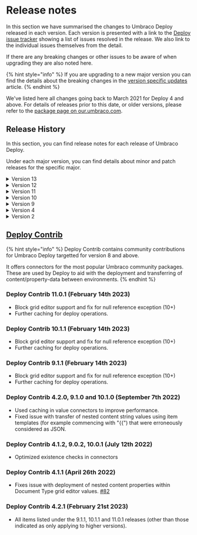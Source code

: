 # Release notes

In this section we have summarised the changes to Umbraco Deploy released in each version. Each version is presented with a link to the [Deploy issue tracker](https://github.com/umbraco/Umbraco.Deploy.Issues/issues) showing a list of issues resolved in the release. We also link to the individual issues themselves from the detail.

If there are any breaking changes or other issues to be aware of when upgrading they are also noted here.

{% hint style="info" %}
If you are upgrading to a new major version you can find the details about the breaking changes in the [version specific updates](upgrades/version-specific.md) article.
{% endhint %}

We've listed here all changes going back to March 2021 for Deploy 4 and above. For details of releases prior to this date, or older versions, please refer to the [package page on our.umbraco.com](https://our.umbraco.com/packages/developer-tools/umbraco-deploy/).

## Release History

In this section, you can find release notes for each release of Umbraco Deploy.

Under each major version, you can find details about minor and patch releases for the specific major.

<details>

<summary>Version 13</summary>

[**13.0.0-rc3**](https://github.com/umbraco/Umbraco.Deploy.Issues/issues?q=is%3Aissue+is%3Aclosed+label%3Arelease%2F13.0.0)
(November 28th 2023)

* Added optional deployment of webhooks as part of schema updates.
* Added Deploy specific webhook events.

[**13.0.0-rc1**](https://github.com/umbraco/Umbraco.Deploy.Issues/issues?q=is%3Aissue+is%3Aclosed+label%3Arelease%2F13.0.0)
(November 6th 2023)

* Compatibility with Umbraco 13
  * See full details of breaking changes under the [version specific upgrade guide](upgrades/version-specific.md).

</details>

<details>

<summary>Version 12</summary>

[**12.0.5**](https://github.com/umbraco/Umbraco.Deploy.Issues/issues?q=is%3Aissue+is%3Aclosed+label%3Arelease%2F12.0.5) (**November 14th 2023**)

* Fixed action menu for queue for transfer with list view [#185](https://github.com/umbraco/Umbraco.Deploy.Issues/issues/185).
* Omitted automatic relations from packages from default relations included in Deploy operations.

[**12.0.4**](https://github.com/umbraco/Umbraco.Deploy.Issues/issues?q=is%3Aissue+is%3Aclosed+label%3Arelease%2F12.0.4) **(October 17th 2023)**

* Fixed issue with deployment of content when scheduled for a future release date.
* Prevent dictionary items from being serialized to `.uda` files on disk when configured for transfer as content [#184](https://github.com/umbraco/Umbraco.Deploy.Issues/issues/184).

[**12.0.3**](https://github.com/umbraco/Umbraco.Deploy.Issues/issues?q=is%3Aissue+is%3Aclosed+label%3Arelease%2F12.0.3) **(October 10th 2023)**

* Fixed regression issue introduced in 12.0.3 with deployment of properties of content templates [#182](https://github.com/umbraco/Umbraco.Deploy.Issues/issues/182)

[**12.0.2**](https://github.com/umbraco/Umbraco.Deploy.Issues/issues?q=is%3Aissue+is%3Aclosed+label%3Arelease%2F12.0.2) **(September 19th 2023)**

* Updated the transfer of user picker values to resolve the user by username in the target environment [#180](https://github.com/umbraco/Umbraco.Deploy.Issues/issues/180)
* Also updated the logic for the member picker to ensure values representing members that don't exist in the target environment are cleared.
* Added configuration option to ignore missing languages when deploying translation items [#176](https://github.com/umbraco/Umbraco.Deploy.Issues/issues/176)
* Ensured consistent sort of translations within dictionary items `.uda` files [#175](https://github.com/umbraco/Umbraco.Deploy.Issues/issues/175)
* Ensured that alt text for images placed in grid cells are transferred [#174](https://github.com/umbraco/Umbraco.Deploy.Issues/issues/174)
* Further fix to logic for creating redirects on content deployment for variant content [#170](https://github.com/umbraco/Umbraco.Deploy.Issues/issues/170)
* Resolves issue with grid media items in a batched deployment operation.
* Increased size of database fields storing references to account for longer values used in package data [Commerce #428](https://github.com/umbraco/Umbraco.Commerce.Issues/discussions/428)
* Include published name in content transfer data to avoid overwriting with draft name if different.
* Optimized content transfers to include only draft and published versions when they exist.
* Fixed issue with partial restore of forms [#178](https://github.com/umbraco/Umbraco.Deploy.Issues/issues/178)
* Updated to version 12.0.1 of `Umbraco.Licenses` used for Umbraco Deploy On-Premise.

[**12.0.1**](https://github.com/umbraco/Umbraco.Deploy.Issues/issues?q=is%3Aissue+is%3Aclosed+label%3Arelease%2F12.0.1) **(August 1st 2023)**

* Ensured that schema files are updated on entity container renames [#171](https://github.com/umbraco/Umbraco.Deploy.Issues/issues/171).
* Fixed issue with processing of marker files on Linux [#169](https://github.com/umbraco/Umbraco.Deploy.Issues/issues/169).
* Corrected logic for creating redirects on content deployment for variant content.
* Ensured consistent rendering of trailing zeros when using the rounded decimal converter.
* Reduced some logging to debug to reduce noise in log files.
* Added the settings `IsSaaSHosted`, `HideConfigurationDetails` and `HideLocalEnvironment` for use by Umbraco Heartcore.

[**12.0.0**](https://github.com/umbraco/Umbraco.Deploy.Issues/issues?q=is%3Aissue+is%3Aclosed+label%3Arelease%2F12.0.0)

* Compatibility with Umbraco 12
  * See full details of breaking changes under the [version-specific upgrade guide](upgrades/version-specific.md#version-12).

</details>

<details>

<summary>Version 11</summary>

[**11.1.7**](https://github.com/umbraco/Umbraco.Deploy.Issues/issues?q=is%3Aissue+is%3Aclosed+label%3Arelease%2F11.1.7) (**November 14th 2023**)

* Fixed action menu for queue for transfer with list view [#185](https://github.com/umbraco/Umbraco.Deploy.Issues/issues/185).

[**11.1.6**](https://github.com/umbraco/Umbraco.Deploy.Issues/issues?q=is%3Aissue+is%3Aclosed+label%3Arelease%2F11.1.6) **(October 17th 2023)**

* Fixed issue with deployment of content when scheduled for a future release date.
* Prevent dictionary items from being serialized to `.uda` files on disk when configured for transfer as content [#184](https://github.com/umbraco/Umbraco.Deploy.Issues/issues/184).

[**11.1.5**](https://github.com/umbraco/Umbraco.Deploy.Issues/issues?q=is%3Aissue+is%3Aclosed+label%3Arelease%2F11.1.5) **(October 10th 2023)**

* Fixed regression issue introduced in 11.1.5 with deployment of properties of content templates [#182](https://github.com/umbraco/Umbraco.Deploy.Issues/issues/182)

[**11.1.4**](https://github.com/umbraco/Umbraco.Deploy.Issues/issues?q=is%3Aissue+is%3Aclosed+label%3Arelease%2F11.1.4) **(September 19th 2023)**

* Updated the transfer of user picker values to resolve the user by username in the target environment [#180](https://github.com/umbraco/Umbraco.Deploy.Issues/issues/180)
* Also updated the logic for the member picker to ensure values representing members that don't exist in the target environment are cleared.
* Added configuration option to ignore missing languages when deploying translation items [#176](https://github.com/umbraco/Umbraco.Deploy.Issues/issues/176)
* Ensured consistent sort of translations within dictionary items `.uda` files [#175](https://github.com/umbraco/Umbraco.Deploy.Issues/issues/175)
* Ensured that alt text for images placed in grid cells are transferred [#174](https://github.com/umbraco/Umbraco.Deploy.Issues/issues/174)
* Further fix to logic for creating redirects on content deployment for variant content [#170](https://github.com/umbraco/Umbraco.Deploy.Issues/issues/170)
* Resolves issue with grid media items in a batched deployment operation.
* Increased size of database fields storing references to account for longer values used in package data [Commerce #428](https://github.com/umbraco/Umbraco.Commerce.Issues/discussions/428)
* Include published name in content transfer data to avoid overwriting with draft name if different.
* Optimized content transfers to include only draft and published versions when they exist.
* Fixed issue with partial restore of forms [#178](https://github.com/umbraco/Umbraco.Deploy.Issues/issues/178)

[**11.1.3**](https://github.com/umbraco/Umbraco.Deploy.Issues/issues?q=is%3Aissue+is%3Aclosed+label%3Arelease%2F11.1.3) **(August 1st 2023)**

* Ensured that schema files are updated on entity container renames [#171](https://github.com/umbraco/Umbraco.Deploy.Issues/issues/171).
* Fixed issue with processing of marker files on Linux [#169](https://github.com/umbraco/Umbraco.Deploy.Issues/issues/169).
* Corrected logic for creating redirects on content deployment for variant content.
* Ensured consistent rendering of trailing zeros when using the rounded decimal converter.
* Reduced some logging to debug to reduce noise in log files.

[**11.1.2**](https://github.com/umbraco/Umbraco.Deploy.Issues/issues?q=is%3Aissue+is%3Aclosed+label%3Arelease%2F11.1.2) **(May 30th 2023)**

* Resolved a low impact security issue found in internal testing when triggering a schema extraction.

[**11.1.1**](https://github.com/umbraco/Umbraco.Deploy.Issues/issues?q=is%3Aissue+is%3Aclosed+label%3Arelease%2F11.1.1) **(May 23rd 2023)**

* Added configuration for batch package processing and omitting post operation notification handlers.
* Handled use of trailing slash in configured environment URLs.
* Added sort option for the "is up to date" column in the schema comparison [#165](https://github.com/umbraco/Umbraco.Deploy.Issues/issues/165).
* Ensured artifacts serialized to disk are no longer processed when the entity is configured to be transferred as content.
* Handled updates to serialized document types on deletion of data types.

[**11.1.0**](https://github.com/umbraco/Umbraco.Deploy.Issues/issues?q=is%3Aissue+is%3Aclosed+label%3Arelease%2F11.1.0) **(April 11th 2023)**

* Restricted languages available to editors when deploying variant content to those allowed via the user permissions for languages.
* Tidied up the Deploy dialogs for transfer, compare and restore to align with CMS conventions and remove redundant options.
* Added a database lock to the persistent transfer queue, removing any risk of concurrency issues when adding or removing items from the queue.
* Added support for new form properties introduced in the most recent minor release of Forms 11. [#161](https://github.com/umbraco/Umbraco.Deploy.Issues/issues/161)
* Retained sort order introduced in Umbraco 11 for domains when deploying between environments.

[**11.0.2**](https://github.com/umbraco/Umbraco.Deploy.Issues/issues?q=is%3Aissue+is%3Aclosed+label%3Arelease%2F11.0.2) **(March 21st 2023)**

* Fixed issue with transfer of form workflow's "sensitive data" property. [#159](https://github.com/umbraco/Umbraco.Deploy.Issues/issues/159)
* Fixed issue with datatype not found on cache rebuild [#157](https://github.com/umbraco/Umbraco.Deploy.Issues/issues/157)
* Resolved issue with progress bar initialization on partial restore dialog
* Handled file not found issue when calculating media file checksum using file metadata
* Avoided exception triggered by custom tree implementations that do not expose an alias [#160](https://github.com/umbraco/Umbraco.Deploy.Issues/issues/160)

[**11.0.1**](https://github.com/umbraco/Umbraco.Deploy.Issues/issues?q=is%3Aissue+is%3Aclosed+label%3Arelease%2F10.1.2) **(February 14th 2023)**

* Applied multiple updates to improve performance and reduce likelihood of timeouts when transferring or restoring items in bulk [#128](https://github.com/umbraco/Umbraco.Deploy.Issues/issues/128) [#152](https://github.com/umbraco/Umbraco.Deploy.Issues/issues/152) [#148](https://github.com/umbraco/Umbraco.Deploy.Issues/issues/148) [#110](https://github.com/umbraco/Umbraco.Deploy.Issues/issues/110) [#106](https://github.com/umbraco/Umbraco.Deploy.Issues/issues/106)
  * Added a task to set signatures via the backoffice settings dashboard, ensuring these are calculated and cached before a restore is commenced.
  * Provided a configuration option to allow for use of the media file metadata instead of file contents when calculating a checksum.
  * Made a new default behaviour which can be tweaked via configuration, of loading all relations into memory once we know we are processing a lot of artifact signatures, and doing look-ups for the relations for each entity from there.
  * Optimised the retrieval of relations ensuring excluded relation types aren't retrieved and then filtered in memory.
  * Updated the default configuration to exclude the document/media "dependency" relations that were introduced in an earlier minor version of Umbraco 10, and aren't required for including in deployment operations.
  * Added a configuration value to allow skipping of "path too long" exceptions with media files (so the media item will be created, but with no file attached).
  * Providing a custom message in the case of a hosting environment hard timeout with information and links to options for resolution.
* Fixed issue with the Forms add-on that wasn't transferring conditionals on pages or workflows, nor the "contains sensitive data" flag [#158](https://github.com/umbraco/Umbraco.Deploy.Issues/issues/158) [#154](https://github.com/umbraco/Umbraco.Deploy.Issues/issues/154)
* Fixed display of _IgnoreBrokenDependencies_ setting in the management dashboard (10+) [#151](https://github.com/umbraco/Umbraco.Deploy.Issues/issues/151)
* Ensured schema files are not generated for member groups when configured to not export them [#150](https://github.com/umbraco/Umbraco.Deploy.Issues/issues/150)
* Fixed display child nodes indicator for tree picker used for selecting items in the remote environment [#146](https://github.com/umbraco/Umbraco.Deploy.Issues/issues/146)
* Added additional logging to indicate which item and pass causes a processing failure if and when one occurs [#144](https://github.com/umbraco/Umbraco.Deploy.Issues/issues/144)
* Tidied up initialization markers [#102](https://github.com/umbraco/Umbraco.Deploy.Issues/issues/102)

#### [11.0.0](https://github.com/umbraco/Umbraco.Deploy.Issues/issues?q=is%3Aissue+is%3Aclosed+label%3Arelease%2F11.0.0)

* Compatibility with .NET 7 Umbraco 11
  * See full details of breaking changes under the [version specific upgrade guide](upgrades/version-specific.md).

</details>

<details>

<summary>Version 10</summary>

[**10.2.7**](https://github.com/umbraco/Umbraco.Deploy.Issues/issues?q=is%3Aissue+is%3Aclosed+label%3Arelease%2F10.2.7) (**November 14th 2023**)

* Fixed action menu for queue for transfer with list view [#185](https://github.com/umbraco/Umbraco.Deploy.Issues/issues/185).

[**10.2.6**](https://github.com/umbraco/Umbraco.Deploy.Issues/issues?q=is%3Aissue+is%3Aclosed+label%3Arelease%2F10.2.6) **(October 17th 2023)**

* Fixed issue with deployment of content when scheduled for a future release date.
* Prevent dictionary items from being serialized to `.uda` files on disk when configured for transfer as content [#184](https://github.com/umbraco/Umbraco.Deploy.Issues/issues/184).

[**10.2.5**](https://github.com/umbraco/Umbraco.Deploy.Issues/issues?q=is%3Aissue+is%3Aclosed+label%3Arelease%2F10.2.5) **(October 10th 2023)**

* Fixed regression issue introduced in 10.2.4 with deployment of properties of content templates [#182](https://github.com/umbraco/Umbraco.Deploy.Issues/issues/182)

[**10.2.4**](https://github.com/umbraco/Umbraco.Deploy.Issues/issues?q=is%3Aissue+is%3Aclosed+label%3Arelease%2F10.2.4) **(September 19th 2023)**

* Updated the transfer of user picker values to resolve the user by username in the target environment [#180](https://github.com/umbraco/Umbraco.Deploy.Issues/issues/180)
* Also updated the logic for the member picker to ensure values representing members that don't exist in the target environment are cleared.
* Added configuration option to ignore missing languages when deploying translation items [#176](https://github.com/umbraco/Umbraco.Deploy.Issues/issues/176)
* Ensured consistent sort of translations within dictionary items `.uda` files [#175](https://github.com/umbraco/Umbraco.Deploy.Issues/issues/175)
* Ensured that alt text for images placed in grid cells are transferred [#174](https://github.com/umbraco/Umbraco.Deploy.Issues/issues/174)
* Further fix to logic for creating redirects on content deployment for variant content [#170](https://github.com/umbraco/Umbraco.Deploy.Issues/issues/170)
* Resolves issue with grid media items in a batched deployment operation.
* Increased size of database fields storing references to account for longer values used in package data [Commerce #428](https://github.com/umbraco/Umbraco.Commerce.Issues/discussions/428)
* Include published name in content transfer data to avoid overwriting with draft name if different.
* Optimized content transfers to include only draft and published versions when they exist.
* Fixed issue with partial restore of forms [#178](https://github.com/umbraco/Umbraco.Deploy.Issues/issues/178)

[**10.2.3**](https://github.com/umbraco/Umbraco.Deploy.Issues/issues?q=is%3Aissue+is%3Aclosed+label%3Arelease%2F10.2.3) **(August 1st 2023)**

* Ensured that schema files are updated on entity container renames [#171](https://github.com/umbraco/Umbraco.Deploy.Issues/issues/171).
* Fixed issue with processing of marker files on Linux [#169](https://github.com/umbraco/Umbraco.Deploy.Issues/issues/169).
* Corrected logic for creating redirects on content deployment for variant content.
* Ensured consistent rendering of trailing zeros when using the rounded decimal converter.
* Reduced some logging to debug to reduce noise in log files.

[**10.2.2**](https://github.com/umbraco/Umbraco.Deploy.Issues/issues?q=is%3Aissue+is%3Aclosed+label%3Arelease%2F10.2.2) **(May 30th 2023)**

* Resolved a low impact security issue found in internal testing when triggering a schema extraction.

[**10.2.1**](https://github.com/umbraco/Umbraco.Deploy.Issues/issues?q=is%3Aissue+is%3Aclosed+label%3Arelease%2F10.2.1) **(May 23rd 2023)**

* Added configuration for batch package processing and omitting post operation notification handlers.
* Handled use of trailing slash in configured environment URLs.
* Added sort option for the "is up to date" column in the schema comparison [#165](https://github.com/umbraco/Umbraco.Deploy.Issues/issues/165).
* Ensured artifacts serialized to disk are no longer processed when the entity is configured to be transferred as content.
* Handled updates to serialized document types on deletion of data types.

[**10.2.0**](https://github.com/umbraco/Umbraco.Deploy.Issues/issues?q=is%3Aissue+is%3Aclosed+label%3Arelease%2F10.2.0) **(April 11th 2023)**

* Restricted languages available to editors when deploying variant content to those allowed via the user permissions for languages.
* Tidied up the Deploy dialogs for transfer, compare and restore to align with CMS conventions and remove redundant options.
* Added a database lock to the persistent transfer queue, removing any risk of concurrency issues when adding or removing items from the queue.
* Added support for new form properties introduced in the most recent minor release of Forms 11. [#161](https://github.com/umbraco/Umbraco.Deploy.Issues/issues/161)

[**10.1.4**](https://github.com/umbraco/Umbraco.Deploy.Issues/issues?q=is%3Aissue+is%3Aclosed+label%3Arelease%2F10.1.4) **(March 21st 2023)**

* Fixed issue with transfer of form workflow's "sensitive data" property. [#159](https://github.com/umbraco/Umbraco.Deploy.Issues/issues/159)
* Fixed issue with datatype not found on cache rebuild [#157](https://github.com/umbraco/Umbraco.Deploy.Issues/issues/157)
* Resolved issue with progress bar initialization on partial restore dialog
* Handled file not found issue when calculating media file checksum using file metadata
* Avoided exception triggered by custom tree implementations that do not expose an alias [#160](https://github.com/umbraco/Umbraco.Deploy.Issues/issues/160)

[**10.1.2**](https://github.com/umbraco/Umbraco.Deploy.Issues/issues?q=is%3Aissue+is%3Aclosed+label%3Arelease%2F10.1.2) **(November 15th 2022)**

* Added batch settings option providing resolution to large content or media transfers hitting Azure service limit [#128](https://github.com/umbraco/Umbraco.Deploy.Issues/issues/128)

[**10.1.1**](https://github.com/umbraco/Umbraco.Deploy.Issues/issues?q=is%3Aissue+is%3Aclosed+label%3Arelease%2F10.1.1) **(October 18th 2022)**

* Resolved issue with media restore when database items exist and files don't (backport fix to V4) [#123](https://github.com/umbraco/Umbraco.Deploy.Issues/issues/123)
* Fixed issue with use of HTTP timeout setting (V9+)

[**10.1.0**](https://github.com/umbraco/Umbraco.Deploy.Issues/issues?q=is%3Aissue+is%3Aclosed+label%3Arelease%2F10.1.0) **(September 7th 2022)**

* Introduced and used caching in deploy operations to improve performance.
* Increased default and added setting for disk operation timeouts [#135](https://github.com/umbraco/Umbraco.Deploy.Issues/issues/135)
* Single language content transfers [#132](https://github.com/umbraco/Umbraco.Deploy.Issues/issues/132)
* Scheduled content transfers.
* Corrected transfer of unpublished content status [#131](https://github.com/umbraco/Umbraco.Deploy.Issues/issues/131)
* Improved UX and descriptions in backoffice settings dashboard [#118](https://github.com/umbraco/Umbraco.Deploy.Issues/issues/118)
* Added ability to download Deploy artifacts (.uda files) as a zip archive from the management dashboard.
* Added sort options to the schema comparison view in the management dashboard [#115](https://github.com/umbraco/Umbraco.Deploy.Issues/issues/115)
* Indented the JSON representation of Data Type configuration details in the .uda files for ease of review [#85](https://github.com/umbraco/Umbraco.Deploy.Issues/issues/85)
* Fixed issue with transfer of Forms prevalue sources from text files that include captions.
* Ensured Document Type validation messages are transferred between environments [#137](https://github.com/umbraco/Umbraco.Deploy.Issues/issues/137)
* Fixed issue with scheduled publish date being time shifted on deployments when source and target servers are running in different timezones.
* Fixed issue with transfer for members of a given type (V10 only) [#139](https://github.com/umbraco/Umbraco.Deploy.Issues/issues/139)

[**10.0.3**](https://github.com/umbraco/Umbraco.Deploy.Issues/issues?q=is%3Aissue+is%3Aclosed+label%3Arelease%2F10.0.3) **(August 16th 2022)**

* Aligned Git URL displayed in backoffice with that in Cloud Portal (V4 only) [#136](https://github.com/umbraco/Umbraco.Deploy.Issues/issues/136)
* Fixed issue with deployment of root node value for Umbraco Forms's "save as Umbraco node" workflow [#133](https://github.com/umbraco/Umbraco.Deploy.Issues/issues/133)
* Fixed incorrect availability of workspace restore in production environment (V9 and V10 only)
* Added close button to "Transfer now" dialog
* Resolved registration of deployable types to support configuration for "backoffice edition".

[**10.0.2**](https://github.com/umbraco/Umbraco.Deploy.Issues/issues?q=is%3Aissue+is%3Aclosed+label%3Arelease%2F10.0.2) **(July 12th 2022)**

* Resolved issue with media restore when database items exist and files don't [#123](https://github.com/umbraco/Umbraco.Deploy.Issues/issues/123)
* Added details of failed deployment to deploy dashboard [#120](https://github.com/umbraco/Umbraco.Deploy.Issues/issues/120)
* Added copy button for deploy log in the backoffice [#121](https://github.com/umbraco/Umbraco.Deploy.Issues/issues/121)
* Fixed typo in UI [#113](https://github.com/umbraco/Umbraco.Deploy.Issues/issues/113)
* Ensured signature refresh on Data Type move into or out of folder [#125](https://github.com/umbraco/Umbraco.Deploy.Issues/issues/125)
* Fixed selection of workspace for compare dialog
* Optimized existence checks in connectors
* Restore missing partial restore option in content and media tree roots (V9+)
* Fixed extract trigger URL in PowerShell script distributed with Deploy On-Premise (V9+)
* Improved deserialization of exceptions for clearer reporting (V9+)

[**10.0.1**](https://github.com/umbraco/Umbraco.Deploy.Issues/issues?q=is%3Aissue+is%3Aclosed+label%3Arelease%2F10.0.1) **(June 29th 2022)**

* Fixed issue with deployment of content using variant properties [#126](https://github.com/umbraco/Umbraco.Deploy.Issues/issues/126)

[**10.0.0**](https://github.com/umbraco/Umbraco.Deploy.Issues/issues?q=is%3Aissue+is%3Aclosed+label%3Arelease%2F10.0.0) **(June 16th 2022)**

* Compatibility with .NET 6 and Umbraco 10

</details>

<details>

<summary>Version 9</summary>

[**9.6.0**](https://github.com/umbraco/Umbraco.Deploy.Issues/issues?q=is%3Aissue+is%3Aclosed+label%3Arelease%2F9.6.0) **(April 11th 2023)**

* Tidied up the Deploy dialogs for transfer, compare and restore to align with CMS conventions and remove redundant options.
* Added a database lock to the persistent transfer queue, removing any risk of concurrency issues when adding or removing items from the queue.

[**9.5.4**](https://github.com/umbraco/Umbraco.Deploy.Issues/issues?q=is%3Aissue+is%3Aclosed+label%3Arelease%2F9.5.4) **(March 21st 2023)**

* Fixed issue with transfer of form workflow's "sensitive data" property. [#159](https://github.com/umbraco/Umbraco.Deploy.Issues/issues/159)
* Fixed issue with datatype not found on cache rebuild [#157](https://github.com/umbraco/Umbraco.Deploy.Issues/issues/157)
* Resolved issue with progress bar initialization on partial restore dialog
* Handled file not found issue when calculating media file checksum using file metadata

[**9.5.3**](https://github.com/umbraco/Umbraco.Deploy.Issues/issues?q=is%3Aissue+is%3Aclosed+label%3Arelease%2F9.5.3) **(February 14th 2023)**

* Applied updates to improve performance and reduce likelihood of timeouts when transferring or restoring items in bulk [#128](https://github.com/umbraco/Umbraco.Deploy.Issues/issues/128) [#152](https://github.com/umbraco/Umbraco.Deploy.Issues/issues/152) [#148](https://github.com/umbraco/Umbraco.Deploy.Issues/issues/148) [#110](https://github.com/umbraco/Umbraco.Deploy.Issues/issues/110) [#106](https://github.com/umbraco/Umbraco.Deploy.Issues/issues/106)
  * Added a task to set signatures via the backoffice settings dashboard, ensuring these are calculated and cached before a restore is commenced.
  * Provided a configuration option to allow for use of the media file metadata instead of file contents when calculating a checksum.
  * Made a new default behaviour which can be tweaked via configuration, of loading all relations into memory once we know we are processing a lot of artifact signatures, and doing look-ups for the relations for each entity from there.
  * Optimised the retrieval of relations ensuring excluded relation types aren't retrieved and then filtered in memory.
  * Updated the default configuration to exclude the document/media "dependency" relations that were introduced in an earlier minor version of Umbraco 10, and aren't required for including in deployment operations.
  * Added a configuration value to allow skipping of "path too long" exceptions with media files (so the media item will be created, but with no file attached).
  * Providing a custom message in the case of a hosting environment hard timeout with information and links to options for resolution.
* Fixed issue with the Forms add-on that wasn't transferring conditionals on pages or workflows, nor the "contains sensitive data" flag [#158](https://github.com/umbraco/Umbraco.Deploy.Issues/issues/158) [#154](https://github.com/umbraco/Umbraco.Deploy.Issues/issues/154)
* Fixed display of _IgnoreBrokenDependencies_ setting in the management dashboard (10+) [#151](https://github.com/umbraco/Umbraco.Deploy.Issues/issues/151)
* Ensured schema files are not generated for member groups when configured to not export them [#150](https://github.com/umbraco/Umbraco.Deploy.Issues/issues/150)
* Fixed display child nodes indicator for tree picker used for selecting items in the remote environment [#146](https://github.com/umbraco/Umbraco.Deploy.Issues/issues/146)
* Added additional logging to indicate which item and pass causes a processing failure if and when one occurs [#144](https://github.com/umbraco/Umbraco.Deploy.Issues/issues/144)
* Tidied up initialization markers [#102](https://github.com/umbraco/Umbraco.Deploy.Issues/issues/102)

[**9.5.2**](https://github.com/umbraco/Umbraco.Deploy.Issues/issues?q=is%3Aissue+is%3Aclosed+label%3Arelease%2F9.5.2) **(November 15th 2022)**

* Added batch settings option providing resolution to large content or media transfers hitting Azure service limit [#128](https://github.com/umbraco/Umbraco.Deploy.Issues/issues/128)

[**9.5.1**](https://github.com/umbraco/Umbraco.Deploy.Issues/issues?q=is%3Aissue+is%3Aclosed+label%3Arelease%2F9.5.1) **(October 18th 2022)**

* Resolved issue with media restore when database items exist and files don't (backport fix to V4) [#123](https://github.com/umbraco/Umbraco.Deploy.Issues/issues/123)
* Fixed issue with use of HTTP timeout setting (V9+)

[**9.5.0**](https://github.com/umbraco/Umbraco.Deploy.Issues/issues?q=is%3Aissue+is%3Aclosed+label%3Arelease%2F9.5.0) **(September 7th 2022)**

* Introduced and used caching in deploy operations to improve performance.
* Increased default and added setting for disk operation timeouts [#135](https://github.com/umbraco/Umbraco.Deploy.Issues/issues/135)
* Single language content transfers [#132](https://github.com/umbraco/Umbraco.Deploy.Issues/issues/132)
* Scheduled content transfers.
* Corrected transfer of unpublished content status [#131](https://github.com/umbraco/Umbraco.Deploy.Issues/issues/131)
* Improved UX and descriptions in backoffice settings dashboard [#118](https://github.com/umbraco/Umbraco.Deploy.Issues/issues/118)
* Added ability to download Deploy artifacts (.uda files) as a zip archive from the management dashboard.
* Added sort options to the schema comparison view in the management dashboard [#115](https://github.com/umbraco/Umbraco.Deploy.Issues/issues/115)
* Indented the JSON representation of Data Type configuration details in the .uda files for ease of review [#85](https://github.com/umbraco/Umbraco.Deploy.Issues/issues/85)
* Fixed issue with transfer of Forms prevalue sources from text files that include captions.
* Ensured Document Type validation messages are transferred between environments [#137](https://github.com/umbraco/Umbraco.Deploy.Issues/issues/137)
* Fixed issue with scheduled publish date being time shifted on deployments when source and target servers are running in different timezones.
* Fixed issue with transfer for members of a given type (V10 only) [#139](https://github.com/umbraco/Umbraco.Deploy.Issues/issues/139)

[**9.4.2**](https://github.com/umbraco/Umbraco.Deploy.Issues/issues?q=is%3Aissue+is%3Aclosed+label%3Arelease%2F9.4.2) **(August 16th 2022)**

* Aligned Git URL displayed in backoffice with that in Cloud Portal (V4 only) [#136](https://github.com/umbraco/Umbraco.Deploy.Issues/issues/136)
* Fixed issue with deployment of root node value for Umbraco Forms's "save as Umbraco node" workflow [#133](https://github.com/umbraco/Umbraco.Deploy.Issues/issues/133)
* Fixed incorrect availability of workspace restore in production environment (V9 and V10 only)
* Added close button to "Transfer now" dialog
* Resolved registration of deployable types to support configuration for "backoffice edition".

[**9.4.1**](https://github.com/umbraco/Umbraco.Deploy.Issues/issues?q=is%3Aissue+is%3Aclosed+label%3Arelease%2F9.4.1) **(July 12th 2022)**

* Resolved issue with media restore when database items exist and files don't [#123](https://github.com/umbraco/Umbraco.Deploy.Issues/issues/123)
* Added details of failed deployment to deploy dashboard [#120](https://github.com/umbraco/Umbraco.Deploy.Issues/issues/120)
* Added copy button for deploy log in the backoffice [#121](https://github.com/umbraco/Umbraco.Deploy.Issues/issues/121)
* Fixed typo in UI [#113](https://github.com/umbraco/Umbraco.Deploy.Issues/issues/113)
* Ensured signature refresh on Data Type move into or out of folder [#125](https://github.com/umbraco/Umbraco.Deploy.Issues/issues/125)
* Fixed selection of workspace for compare dialog
* Optimized existence checks in connectors
* Restore missing partial restore option in content and media tree roots (V9+)
* Fixed extract trigger URL in PowerShell script distributed with Deploy On-Premise (V9+)
* Improved deserialization of exceptions for clearer reporting (V9+)

[**9.4.0**](https://github.com/umbraco/Umbraco.Deploy.Issues/issues?q=is%3Aissue+is%3Aclosed+label%3Arelease%2F9.4.0) **(April 12th 2022)**

* Enhancements to content comparison dialog [#101](https://github.com/umbraco/Umbraco.Deploy.Issues/issues/101)
* Partial restore for Forms and third-party plugins [#100](https://github.com/umbraco/Umbraco.Deploy.Issues/issues/100)
* Display of configuration information and schema comparison on the deploy "settings" dashboard.
* Deployment of culture & hostname details [#107](https://github.com/umbraco/Umbraco.Deploy.Issues/issues/107)
* Optional, automated clear of memory cache
* Resolved issue with empty value deployment of content based on the tags property editor [#104](https://github.com/umbraco/Umbraco.Deploy.Issues/issues/104)
* Resolved issue with redirect functionality when records are deployed between environments (part of CMS [#10066](https://github.com/umbraco/Umbraco-CMS/issues/10066))
* Surfaced information about configuration for the ignore of broken dependencies in the dialog that presents the error information
* Fixed a CSS rendering issue for the deploy content dashboard's workspace display, when more than four environments are available.
* Fixed issue with deployment of empty tags data [#104](https://github.com/umbraco/Umbraco.Deploy.Issues/issues/104)
* Retained compact JSON formatting when transferring grid values

[**9.3.1**](https://github.com/umbraco/Umbraco.Deploy.Issues/issues?q=is%3Aissue+is%3Aclosed+label%3Arelease%2F9.3.1) **(March 22nd 2022)\*\***

* Adds support for deploying new relation type property introduced in CMS 9.4
* Fixes layout issue on workspaces dashboard when more than 4 environments are configured.

[**9.3.0**](https://github.com/umbraco/Umbraco.Deploy.Issues/issues?q=is%3Aissue+is%3Aclosed+label%3Arelease%2F9.3.0) **(February 15th 2022)**

* Content comparison dialog [#65](https://github.com/umbraco/Umbraco.Deploy.Issues/issues/65)
* Backoffice deployment of members and member groups.
* Fixed bug with deployments of templates involving alias renames

[**9.2.3**](https://github.com/umbraco/Umbraco.Deploy.Issues/issues?q=is%3Aissue+is%3Aclosed+label%3Arelease%2F9.2.3) **(February 15th 2022)**

* Fixed content transfer issue when public access login and error pages are created below the protected page [#99](https://github.com/umbraco/Umbraco.Deploy.Issues/issues/99)
* Fixed issue with clashing permission letter for "queue for transfer" menu option (V4 only) [#95](https://github.com/umbraco/Umbraco.Deploy.Issues/issues/95)

[**9.2.2**](https://github.com/umbraco/Umbraco.Deploy.Issues/issues?q=is%3Aissue+is%3Aclosed+label%3Arelease%2F9.2.2) **(January 25th 2022)**

* Fixed ambiguous match exception when deploying forms (V4 only) [#97](https://github.com/umbraco/Umbraco.Deploy.Issues/issues/97)
* Fixed issue with "live edit" component and scheduled publishing (V9 only) [#98](https://github.com/umbraco/Umbraco.Deploy.Issues/issues/98)
* Amends to timing of file operation initialization to ensure third party components complete setup (V9 only).
* Added .NET 6 version of environment variable syntax for Umbraco Cloud configuration settings.

[**9.2.1**](https://github.com/umbraco/Umbraco.Deploy.Issues/issues?q=is%3Aissue+is%3Aclosed+label%3Arelease%2F9.2.1) **(January 11th 2022)**

* Fixed issue with clashing permission letter for "queue for transfer" menu option [#95](https://github.com/umbraco/Umbraco.Deploy.Issues/issues/95)
* Fixed link to open project in Cloud portal [#94](https://github.com/umbraco/Umbraco.Deploy.Issues/issues/94)

[**9.2.0**](https://github.com/umbraco/Umbraco.Deploy.Issues/issues?q=is%3Aissue+is%3Aclosed+label%3Arelease%2F9.2.0) **(December 7th 2021)**

* Fixed issue relating to deployment of image alt text within the rich text editor. [#87](https://github.com/umbraco/Umbraco.Deploy.Issues/issues/87)
* Added support for deployment of history clean-up settings on Document Types.
* Fixes display of git clone URL in the backoffice dashboard. [#88](https://github.com/umbraco/Umbraco.Deploy.Issues/issues/88)
* Updates connection string initialization to earlier in the pipeline to ensure it's available for external component configuration.
* Fixed casing of Deploy folder in App\Plugins referenced from the custom "no nodes" page.

[**9.0.1**](https://github.com/umbraco/Umbraco.Deploy.Issues/issues?q=is%3Aissue+is%3Aclosed+label%3Arelease%2F9.0.1) **(October 12th 2021)**

* Removed import Document Type option [#73](https://github.com/umbraco/Umbraco.Deploy.Issues/issues/73)
* Resolved globalization discrepancy leading to schema mismatch reports [#72](https://github.com/umbraco/Umbraco.Deploy.Issues/issues/72)
* Set appropriate environment defaults for package migration schema and content installation [#74](https://github.com/umbraco/Umbraco.Deploy.Issues/issues/74) [#75](https://github.com/umbraco/Umbraco.Deploy.Issues/issues/75)

**9.0.0 (September 27th 2021)**

* V9 release on .NET 5 compatible with CMS V9.

</details>

<details>

<summary>Version 4</summary>

[**4.8.4**](https://github.com/umbraco/Umbraco.Deploy.Issues/issues?q=is%3Aissue+is%3Aclosed+label%3Arelease%2F4.8.4) **(October 10th 2023)**

* Fixed regression issue introduced in 4.8.3 with deployment of properties of content templates [#182](https://github.com/umbraco/Umbraco.Deploy.Issues/issues/182)

[**4.8.3**](https://github.com/umbraco/Umbraco.Deploy.Issues/issues?q=is%3Aissue+is%3Aclosed+label%3Arelease%2F4.8.3) **(September 19th 2023)**

* Updated the transfer of user picker values to resolve the user by username in the target environment [#180](https://github.com/umbraco/Umbraco.Deploy.Issues/issues/180)
* Also updated the logic for the member picker to ensure values representing members that don't exist in the target environment are cleared.
* Added configuration option to ignore missing languages when deploying translation items [#176](https://github.com/umbraco/Umbraco.Deploy.Issues/issues/176)
* Ensured consistent sort of translations within dictionary items `.uda` files [#175](https://github.com/umbraco/Umbraco.Deploy.Issues/issues/175)
* Ensured that alt text for images placed in grid cells are transferred [#174](https://github.com/umbraco/Umbraco.Deploy.Issues/issues/174)
* Further fix to logic for creating redirects on content deployment for variant content [#170](https://github.com/umbraco/Umbraco.Deploy.Issues/issues/170)
* Resolves issue with grid media items in a batched deployment operation.
* Increased size of database fields storing references to account for longer values used in package data [Commerce #428](https://github.com/umbraco/Umbraco.Commerce.Issues/discussions/428)
* Include published name in content transfer data to avoid overwriting with draft name if different.
* Optimized content transfers to include only draft and published versions when they exist.

[**4.8.2**](https://github.com/umbraco/Umbraco.Deploy.Issues/issues?q=is%3Aissue+is%3Aclosed+label%3Arelease%2F4.8.2) **(August 1st 2023)**

* Corrected logic for creating redirects on content deployment for variant content.
* Ensured consistent rendering of trailing zeros when using the rounded decimal converter.
* Reduced some logging to debug to reduce noise in log files.

[**4.8.1**](https://github.com/umbraco/Umbraco.Deploy.Issues/issues?q=is%3Aissue+is%3Aclosed+label%3Arelease%2F4.8.1) **(May 23rd 2023)**

* Added configuration for batch package processing and omitting post operation notification handlers.
* Handled use of trailing slash in configured environment URLs.
* Added sort option for the "is up to date" column in the schema comparison [#165](https://github.com/umbraco/Umbraco.Deploy.Issues/issues/165).
* Ensured artifacts serialized to disk are no longer processed when the entity is configured to be transferred as content.
* Handled updates to serialized document types on deletion of data types.

[**4.8.0**](https://github.com/umbraco/Umbraco.Deploy.Issues/issues?q=is%3Aissue+is%3Aclosed+label%3Arelease%2F4.8.0) **(April 11th 2023)**

* Tidied up the Deploy dialogs for transfer, compare and restore to align with CMS conventions and remove redundant options.
* Added a database lock to the persistent transfer queue, removing any risk of concurrency issues when adding or removing items from the queue.

[**4.7.4**](https://github.com/umbraco/Umbraco.Deploy.Issues/issues?q=is%3Aissue+is%3Aclosed+label%3Arelease%2F4.7.4) **(March 21st 2023)**

* Fixed issue with datatype not found on cache rebuild [#157](https://github.com/umbraco/Umbraco.Deploy.Issues/issues/157)

[**4.7.3**](https://github.com/umbraco/Umbraco.Deploy.Issues/issues?q=is%3Aissue+is%3Aclosed+label%3Arelease%2F4.7.3) **(February 21st 2023)**

* All items listed under the 9.5.3, 10.1.3 and 11.0.1 releases (other than those indicated as only applying to higher versions).

[**4.7.2**](https://github.com/umbraco/Umbraco.Deploy.Issues/issues?q=is%3Aissue+is%3Aclosed+label%3Arelease%2F4.7.2) **(November 15th 2022)**

* Added batch settings option providing resolution to large content or media transfers hitting Azure service limit [#128](https://github.com/umbraco/Umbraco.Deploy.Issues/issues/128)

[**4.7.1**](https://github.com/umbraco/Umbraco.Deploy.Issues/issues?q=is%3Aissue+is%3Aclosed+label%3Arelease%2F4.7.1) **(October 18th 2022)**

* Resolved issue with media restore when database items exist and files don't (backport fix to V4) [#123](https://github.com/umbraco/Umbraco.Deploy.Issues/issues/123)
* Fixed issue with use of HTTP timeout setting (V9+)

[**4.7.0**](https://github.com/umbraco/Umbraco.Deploy.Issues/issues?q=is%3Aissue+is%3Aclosed+label%3Arelease%2F4.7.0) **(September 22nd 2022)**

* Fixed issue with scheduled publish date being time shifted on deployments when source and target servers are running in different timezones.
* Fixed issue with transfer for members of a given type (V10 only) [#139](https://github.com/umbraco/Umbraco.Deploy.Issues/issues/139)
* Introduced and used caching in deploy operations to improve performance.
* Increased default and added setting for disk operation timeouts [#135](https://github.com/umbraco/Umbraco.Deploy.Issues/issues/135)
* Single language content transfers [#132](https://github.com/umbraco/Umbraco.Deploy.Issues/issues/132)
* Scheduled content transfers.
* Corrected transfer of unpublished content status [#131](https://github.com/umbraco/Umbraco.Deploy.Issues/issues/131)
* Improved UX and descriptions in backoffice settings dashboard [#118](https://github.com/umbraco/Umbraco.Deploy.Issues/issues/118)
* Added ability to download Deploy artifacts (.uda files) as a zip archive from the management dashboard.
* Added sort options to the schema comparison view in the management dashboard [#115](https://github.com/umbraco/Umbraco.Deploy.Issues/issues/115)
* Indented the JSON representation of Data Type configuration details in the .uda files for ease of review [#85](https://github.com/umbraco/Umbraco.Deploy.Issues/issues/85)
* Fixed issue with transfer of Forms prevalue sources from text files that include captions.
* Ensured Document Type validation messages are transferred between environments [#137](https://github.com/umbraco/Umbraco.Deploy.Issues/issues/137)

[**4.6.2**](https://github.com/umbraco/Umbraco.Deploy.Issues/issues?q=is%3Aissue+is%3Aclosed+label%3Arelease%2F4.6.2) **(August 16th 2022)**

* Aligned Git URL displayed in backoffice with that in Cloud Portal (V4 only) [#136](https://github.com/umbraco/Umbraco.Deploy.Issues/issues/136)
* Fixed issue with deployment of root node value for Umbraco Forms's "save as Umbraco node" workflow [#133](https://github.com/umbraco/Umbraco.Deploy.Issues/issues/133)
* Fixed incorrect availability of workspace restore in production environment (V9 and V10 only)
* Added close button to "Transfer now" dialog
* Resolved registration of deployable types to support configuration for "backoffice edition".

[**4.6.1**](https://github.com/umbraco/Umbraco.Deploy.Issues/issues?q=is%3Aissue+is%3Aclosed+label%3Arelease%2F4.6.1) **(July 12th 2022)**

* Resolved issue with media restore when database items exist and files don't [#123](https://github.com/umbraco/Umbraco.Deploy.Issues/issues/123)
* Added details of failed deployment to deploy dashboard [#120](https://github.com/umbraco/Umbraco.Deploy.Issues/issues/120)
* Added copy button for deploy log in the backoffice [#121](https://github.com/umbraco/Umbraco.Deploy.Issues/issues/121)
* Fixed typo in UI [#113](https://github.com/umbraco/Umbraco.Deploy.Issues/issues/113)
* Ensured signature refresh on Data Type move into or out of folder [#125](https://github.com/umbraco/Umbraco.Deploy.Issues/issues/125)
* Fixed selection of workspace for compare dialog
* Optimized existence checks in connectors
* Restore missing partial restore option in content and media tree roots (V9+)
* Fixed extract trigger URL in PowerShell script distributed with Deploy On-Premise (V9+)
* Improved deserialization of exceptions for clearer reporting (V9+)

[**4.6.0**](https://github.com/umbraco/Umbraco.Deploy.Issues/issues?q=is%3Aissue+is%3Aclosed+label%3Arelease%2F4.6.0) **(April 26th 2022)**

* Retained compact JSON formatting when transferring grid values
* Enhancements to content comparison dialog [#101](https://github.com/umbraco/Umbraco.Deploy.Issues/issues/101)
* Partial restore for Forms and third-party plugins [#100](https://github.com/umbraco/Umbraco.Deploy.Issues/issues/100)
* Display of configuration information and schema comparison on the deploy "settings" dashboard.
* Deployment of culture & hostname details [#107](https://github.com/umbraco/Umbraco.Deploy.Issues/issues/107)
* Optional, automated clear of memory cache
* Resolved issue with empty value deployment of content based on the tags property editor [#104](https://github.com/umbraco/Umbraco.Deploy.Issues/issues/104)
* Resolved issue with redirect functionality when records are deployed between environments (part of CMS [#10066](https://github.com/umbraco/Umbraco-CMS/issues/10066))
* Surfaced information about configuration for the ignore of broken dependencies in the dialog that presents the error information
* Fixed a CSS rendering issue for the deploy content dashboard's workspace display, when more than four environments are available.
* Fixed issue with deployment of empty tags data [#104](https://github.com/umbraco/Umbraco.Deploy.Issues/issues/104)

[**4.5.0**](https://github.com/umbraco/Umbraco.Deploy.Issues/issues?q=is%3Aissue+is%3Aclosed+label%3Arelease%2F4.5.0) **(February 15th 2022)**

* Content comparison dialog [#65](https://github.com/umbraco/Umbraco.Deploy.Issues/issues/65)
* Backoffice deployment of members and member groups.
* Added support for deployment of history clean-up settings on Document Types (V4 only)
* Fixed bug with deployments of templates involving alias renames

[**4.4.4**](https://github.com/umbraco/Umbraco.Deploy.Issues/issues?q=is%3Aissue+is%3Aclosed+label%3Arelease%2F4.4.4) **(February 15th 2022)**

* Fixed content transfer issue when public access login and error pages are created below the protected page [#99](https://github.com/umbraco/Umbraco.Deploy.Issues/issues/99)
* Fixed issue with clashing permission letter for "queue for transfer" menu option (V4 only) [#95](https://github.com/umbraco/Umbraco.Deploy.Issues/issues/95)

[**4.4.3**](https://github.com/umbraco/Umbraco.Deploy.Issues/issues?q=is%3Aissue+is%3Aclosed+label%3Arelease%2F4.4.3) **(January 25th 2022)**

* Fixed ambiguous match exception when deploying forms (V4 only) [#97](https://github.com/umbraco/Umbraco.Deploy.Issues/issues/97)
* Fixed issue with "live edit" component and scheduled publishing (V9 only) [#98](https://github.com/umbraco/Umbraco.Deploy.Issues/issues/98)
* Amends to timing of file operation initialization to ensure third party components complete setup (V9 only).
* Added .NET 6 version of environment variable syntax for Umbraco Cloud configuration settings.

[**4.4.2**](https://github.com/umbraco/Umbraco.Deploy.Issues/issues?q=is%3Aissue+is%3Aclosed+label%3Arelease%2F4.4.2) **(December 21st 2021)**

* Fixed issue with extractions triggered from uda files generated from older versions without property group aliases. [#92](https://github.com/umbraco/Umbraco.Deploy.Issues/issues/92)
* Fixed timing issue for initiation of reading of file system triggers impacting third party Deploy integrations. [#91](https://github.com/umbraco/Umbraco.Deploy.Issues/issues/91)

[**4.4.1**](https://github.com/umbraco/Umbraco.Deploy.Issues/issues?q=is%3Aissue+is%3Aclosed+label%3Arelease%2F4.4.1) **(December 7th 2021)**

* Fixed issue relating to deployment of image alt text within the rich text editor. [#87](https://github.com/umbraco/Umbraco.Deploy.Issues/issues/87)

[**4.4.0**](https://github.com/umbraco/Umbraco.Deploy.Issues/issues?q=is%3Aissue+is%3Aclosed+label%3Arelease%2F4.4.0) **(November 2nd 2021)**

* Separate operations for "tree" and "workspace" restore [#66](https://github.com/umbraco/Umbraco.Deploy.Issues/issues/66)
* Finer configuration options for ignoring broken dependencies [#81](https://github.com/umbraco/Umbraco.Deploy.Issues/issues/81)
* Removed the redundant and misleading deploy operations available on the form "entries" menu item. [#83](https://github.com/umbraco/Umbraco.Deploy.Issues/issues/83)
* Fixed issue with operations involving Form prevalue sources using XPath. [#69​](https://github.com/umbraco/Umbraco.Deploy.Issues/issues/69)
* Fixed issue with restore options when Forms 8.8 is used with form definitions stored on disk. [#76](https://github.com/umbraco/Umbraco.Deploy.Issues/issues/76)
* Improved reliability of extractions triggered from Umbraco Cloud git deployment operations by introducing a new marker file used only on start-up.
* Improved reliability of extractions on new Cloud infrastructure by wrapping and throttling the file system watcher events.
* Fixed issues with styling and scripts on the custom “no content” page displayed when Deploy is used.
* Fixed issue with language deployment when fallbacks are configured.
* Improved the error reporting when authorization fails between environments (V9 only). [#77](https://github.com/umbraco/Umbraco.Deploy.Issues/issues/77)
* Fixed issue with restore of empty tab alias [#84](https://github.com/umbraco/Umbraco.Deploy.Issues/issues/84)

[**4.3.0**](https://github.com/umbraco/Umbraco.Deploy.Issues/issues?q=is%3Aissue+is%3Aclosed+label%3Arelease%2F4.3.0) **(October 7th 2021)**

* Added support for deployment of CMS tabs and groups
* Fixed issue with JSON detection causing issues using square brackets in grid content [#70](https://github.com/umbraco/Umbraco.Deploy.Issues/issues/70)

[**4.2.0**](https://github.com/umbraco/Umbraco.Deploy.Issues/issues?q=is%3Aissue+is%3Aclosed+label%3Arelease%2F4.2.0+) **(August 19th 2021)**

* Added support for deployment of form folders [#75 (Forms)](https://github.com/umbraco/Umbraco.Forms.Issues/issues/75)
* Added support for backoffice transfer of data from custom packages or solutions
* Provided option for deploying dictionary items "as content" [#17](https://github.com/umbraco/Umbraco.Deploy.Issues/issues/17) [#56](https://github.com/umbraco/Umbraco.Deploy.Issues/issues/56)
* List multiple dependency errors when deploying or restoring [#5](https://github.com/umbraco/Umbraco.Deploy.Issues/issues/5)
* Add additional detail about deployment errors into logs [#40](https://github.com/umbraco/Umbraco.Deploy.Issues/issues/40)
* Alter structure of .uda files to put name and alias at the top [#50](https://github.com/umbraco/Umbraco.Deploy.Issues/issues/50)
* Fixed issue with removal of used macro parameter when restoring [#53](https://github.com/umbraco/Umbraco.Deploy.Issues/issues/53)
* Add deep-link to deploy dashboard from transfer queue, so will be shown on click from "open transfer queue" (if CMS version supports deep dashboard links) [#57](https://github.com/umbraco/Umbraco.Deploy.Issues/issues/57)
* Added value connector for new media picker [#58](https://github.com/umbraco/Umbraco.Deploy.Issues/issues/58)
* Added refresh button to queue [#61](https://github.com/umbraco/Umbraco.Deploy.Issues/issues/61)
* Fixed issue with changing casing of template aliases [#63](https://github.com/umbraco/Umbraco.Deploy.Issues/issues/63)
* Added clear signature operation for minor updates of Deploy or CMS
* Fixed issue with forms deployment where workflows are deleted via code.
* Fixed issue with deploying Form prevalues with Forms versions < 8.5 [#23](https://github.com/umbraco/Umbraco.Deploy.Issues/issues/23)

**4.1.4 (September 7th 2021)**

* Resolution of issue with failed extractions on vNext infrastructure.

**4.1.3 (August 3rd 2021)**

* Resolution of issue with failed extractions on vNext infrastructure.

[**4.1.1**](https://github.com/umbraco/Umbraco.Deploy.Issues/issues?q=is%3Aissue+is%3Aclosed+label%3Arelease%2F4.1.1+) **(April 27th 2021)**

* Added serialization converter for control of number of decimal places - #465 (internal)
* Resolved issue with deployment of content schedule - #445 (internal) and [#31](https://github.com/umbraco/Umbraco.Deploy.Issues/issues/31)
* Resolved issue with unnecessary empty records being created in destination database - #444 (internal)
* Resolved issue with transfer of content templates when variants are enabled - #385 (internal)
* Resolved issues with content restore progress not updating when custom dashboards are installed - [#39](https://github.com/umbraco/Umbraco.Deploy.Issues/issues/39) and [#47](https://github.com/umbraco/Umbraco.Deploy.Issues/issues/47)
* Resolved issue with deployment of changes to default language - [#32](https://github.com/umbraco/Umbraco.Deploy.Issues/issues/32)
* Resolved issue with deployment of empty values not replacing previously entered content - [#1](https://github.com/umbraco/Umbraco.Deploy.Issues/issues/1)
* Removed "transfer now" button from users that don't have permission to "queue for transfer" - [#25](https://github.com/umbraco/Umbraco.Deploy.Issues/issues/25)
* Added deployment of member only property type properties (e.g. "view on profile") - [#21](https://github.com/umbraco/Umbraco.Deploy.Issues/issues/21)
* Cleared pre-values cache on form deployments - [#43](https://github.com/umbraco/Umbraco.Deploy.Issues/issues/43)
* Ensured datatype move action triggered serialization and allows deployment to target environment - [#10](https://github.com/umbraco/Umbraco.Deploy.Issues/issues/10)
* Resolve UI issue where dialog closes if not accurate on selecting node from target environment for restore - [#4](https://github.com/umbraco/Umbraco.Deploy.Issues/issues/4)

**4.1.0 (March 25th 2021)**

* Management dashboard for triggering and viewing status of deployment operations
* Release of Deploy On-Premises

**4.0.1 (March 23rd 2021)**

* Enabling Deploy 4 to work in new Cloud infrastructure

</details>

<details>

<summary>Version 2</summary>

[**2.1.6**](https://github.com/umbraco/Umbraco.Deploy.Issues/issues?q=is%3Aissue+is%3Aclosed+label%3Arelease%2F4.4.2) **(January 11th 2022)**

* Improved reliability of extractions triggered from Umbraco Cloud git deployment operations by introducing a new marker file used only on start-up (back-port from 4.4.0).

[**2.1.5**](https://github.com/umbraco/Umbraco.Deploy.Issues/issues?q=is%3Aissue+is%3Aclosed+label%3Arelease%2F2.1.5) **(December 7th 2021)**

* Fixed issue relating to deployment of Data Types with prevalues on Umbraco 7. [#20](https://github.com/umbraco/Umbraco.Cloud.Issues/issues/20) [#45](https://github.com/umbraco/Umbraco.Deploy.Issues/issues/45) [#89](https://github.com/umbraco/Umbraco.Deploy.Issues/issues/89)

**2.1.4**

* Resolution of issue with failed extractions on vNext infrastructure.

**2.0.18 + 2.1.3 (July 6th 2021)**

* Updating Cloud vNext related configuration

</details>

## [Deploy Contrib](https://github.com/umbraco/Umbraco.Deploy.Contrib)

{% hint style="info" %}
Deploy Contrib contains community contributions for Umbraco Deploy targetted for version 8 and above.

It offers connectors for the most popular Umbraco community packages. These are used by Deploy to aid with the deployment and transferring of content/property-data between environments.
{% endhint %}

### Deploy Contrib 11.0.1 (February 14th 2023)

* Block grid editor support and fix for null reference exception (10+)
* Further caching for deploy operations.

### Deploy Contrib 10.1.1 (February 14th 2023)

* Block grid editor support and fix for null reference exception (10+)
* Further caching for deploy operations.

### Deploy Contrib 9.1.1 (February 14th 2023)

* Block grid editor support and fix for null reference exception (10+)
* Further caching for deploy operations.

### Deploy Contrib 4.2.0, 9.1.0 and 10.1.0 (September 7th 2022)

* Used caching in value connectors to improve performance.
* Fixed issue with transfer of nested content string values using item templates (for example commencing with "\{{") that were erroneously considered as JSON.

### Deploy Contrib 4.1.2, 9.0.2, 10.0.1 (July 12th 2022)

* Optimized existence checks in connectors

### Deploy Contrib 4.1.1 (April 26th 2022)

* Fixes issue with deployment of nested content properties within Document Type grid editor values. [#82](https://github.com/umbraco/Umbraco.Deploy.Issues/issues/82)

### Deploy Contrib 4.2.1 (February 21st 2023)

* All items listed under the 9.1.1, 10.1.1 and 11.0.1 releases (other than those indicated as only applying to higher versions).
